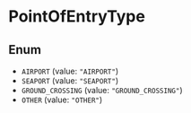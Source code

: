 # PointOfEntryType

## Enum

- `AIRPORT` (value: `"AIRPORT"`)
- `SEAPORT` (value: `"SEAPORT"`)
- `GROUND_CROSSING` (value: `"GROUND_CROSSING"`)
- `OTHER` (value: `"OTHER"`)
